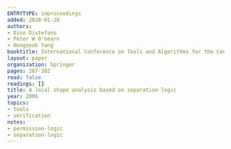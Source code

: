 ```yaml
---
ENTRYTYPE: inproceedings
added: 2020-01-28
authors:
- Dino Distefano
- Peter W O'hearn
- Hongseok Yang
booktitle: International Conference on Tools and Algorithms for the Construction and Analysis of Systems
layout: paper
organization: Springer
pages: 287-302
read: false
readings: []
title: A local shape analysis based on separation logic
year: 2006
topics:
- tools
- verification
notes:
- permission-logic
- separation-logic
---
```

